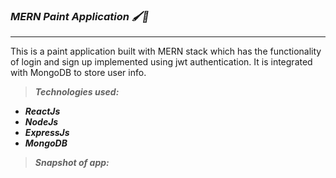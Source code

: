 ### ***MERN Paint Application 🖌️🎨***
-------------

This is a paint application built with MERN stack which has the functionality of login and sign up implemented using jwt authentication. It is integrated with MongoDB to store user info.

> ***Technologies used:***
* ***ReactJs***
* ***NodeJs***
* ***ExpressJs***
* ***MongoDB***

> ***Snapshot of app:*** 
